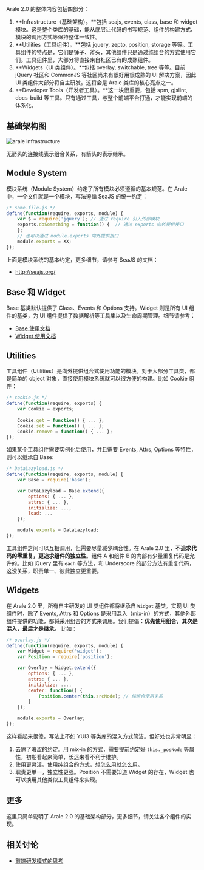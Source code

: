Arale 2.0 的整体内容包括四部分：

1. **Infrastructure（基础架构）。**包括 seajs, events, class, base 和 widget 模块。这是整个类库的基础，能从底层让代码的书写规范、组件的构建方式、模块的调用方式等保持整体一致性。
1. **Utilities（工具组件）。**包括 jquery, zepto, position, storage 等等。工具组件的特点是，它们是锤子、斧头，其他组件只是通过纯组合的方式使用它们。工具组件里，大部分将直接来自社区已有的成熟组件。
1. **Widgets（UI 类组件）。**包括 overlay, switchable, tree 等等。目前 jQuery 社区和 CommonJS 等社区尚未有很好用很成熟的 UI 解决方案，因此 UI 类组件大部分将自主研发。这将会是 Arale 类库的核心亮点之一。
1. **Developer Tools（开发者工具）。**这一块很重要，包括 spm, gjslint, docs-build 等工具。只有通过工具，与整个前端平台打通，才能实现前端的体系化。


## 基础架构图

![arale infrastructure](https://raw.github.com/DerekNing/arale/master/docs/assets/arale-infrastructure.png)

无箭头的连接线表示组合关系，有箭头的表示继承。


## Module System

模块系统（Module System）约定了所有模块必须遵循的基本规范。在 Arale 中，一个文件就是一个模块，写法遵循 SeaJS 的统一约定：

```js
/* some-file.js */
define(function(require, exports, module) {
    var $ = require('jquery'); // 通过 require 引入外部模块
    exports.doSomething = function() {  // 通过 exports 向外提供接口
    };
    // 也可以通过 module.exports 向外提供接口
    module.exports = XX;
});
```

上面是模块系统的基本约定，更多细节，请参考 SeaJS 的文档：

- <http://seajs.org/>


## Base 和 Widget

Base 基类默认提供了 Class、Events 和 Options 支持。Widget 则是所有 UI 组件的基类，为 UI 组件提供了数据解析等工具集以及生命周期管理。细节请参考：

- [Base 使用文档](http://aralejs.org/base/)
- [Widget 使用文档](http://aralejs.org/widget/)


## Utilities

工具组件（Utilities）是向外提供组合式使用功能的模块。对于大部分工具类，都是简单的 object 对象，直接使用模块系统就可以很方便的构建。比如 Cookie 组件：

```js
/* cookie.js */
define(function(require, exports) {
    var Cookie = exports;
    
    Cookie.get = function() { ... };
    Cookie.set = function() { ... };
    Cookie.remove = function() { ... };
});
```

如果某个工具组件需要实例化后使用，并且需要 Events, Attrs, Options 等特性，则可以继承自 Base:

```js
/* DataLazyload.js */
define(function(require, exports, module) {
    var Base = require('base');

    var DataLazyload = Base.extend({
        options: { ... },
        attrs: { ... },
        initialize: ...,
        load: ...
    });

    module.exports = DataLazyload;
});
```

工具组件之间可以互相调用，但需要尽量减少耦合性。在 Arale 2.0 里，**不追求代码的零重复，更追求组件的独立性**。组件 A 和组件 B 的内部有少量重复代码是允许的。比如 jQuery 里有 `each` 等方法，和 Underscore 的部分方法有重复代码，这没关系，职责单一、彼此独立更重要。


## Widgets

在 Arale 2.0 里，所有自主研发的 UI 类组件都将继承自 `Widget` 基类。实现 UI 类组件时，除了 Events, Attrs 和 Options 是采用混入（mix-in）的方式，其他外部组件提供的功能，都将采用组合的方式来调用。我们提倡：**优先使用组合，其次是混入，最后才是继承。** 比如：

```js
/* overlay.js */
define(function(require, exports, module) {
    var Widget = require('widget');
    var Position = require('position');

    var Overlay = Widget.extend({
        options: { ... },
        attrs: { ... },
        initialize: ...,
        center: function() {
            Position.center(this.srcNode); // 纯组合使用关系
        }
    });

    module.exports = Overlay;
});
```

这样看起来很傻，写法上不如 YUI3 等类库的混入方式简洁。但好处也非常明显：

1. 去除了晦涩的约定。用 mix-in 的方式，需要提前约定好 `this._posNode` 等属性，初期看起来简单，长远来看不利于维护。
1. 使用更灵活。使用纯组合的方式，想怎么用就怎么用。
1. 职责更单一，独立性更强。Position 不需要知道 Widget 的存在，Widget 也可以换用其他类似工具组件来实现。


## 更多

这里只简单说明了 Arale 2.0 的基础架构部分，更多细节，请关注各个组件的实现。


## 相关讨论

 - [前端研发模式的思考](https://github.com/aralejs/aralejs.org/issues/50)